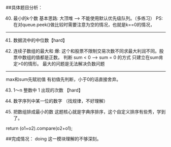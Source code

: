 ##具体题目分析：

40. 最小的k个数
基本思路: 大顶堆 ——> 不能使用默认优先级队列。（多练习）
PS: 在对queue.peek()做比较时需要注意为空的情况，也就是k==0的情况，
----------------------


41.  数据流中的中位数【hard】



42. 连续子数组的最大和
爆: 这个和股票不限制交易次数不同求最大利润不同。股票中数组的值都是正数。
判断 sum < 0 ——> sum = 0 的方式 只建立在sum肯定>0的情形。
最大的问题是无法解决负数问题
-----------------------
max和sum先赋初值
有初值先判断，小于0的话直接舍弃。


43. 1～n 整数中 1 出现的次数 【hard】


44.  数字序列中某一位的数字 （找规律，不好理解）



45. 把数组排成最小的数
这题核心就是字典序排序，这个自定义排序有些秀，学到了。

return (o1+o2).compare(o2+o1);


##完成情况：
doing
这一模块理解的不够深刻。
